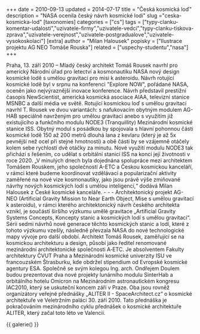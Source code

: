 +++
date = 2010-09-13
updated = 2014-07-17
title = "Česká kosmická loď"
description = "NASA ocenila český návrh kosmické lodi"
slug ="ceska-kosmicka-lod"
[taxonomies]
categories = ["cs"]
tags = ["typy-clanku-komentar-udalosti","uzivatele-firmy","uzivatele-vedci","typy-clanku-tiskova-zprava","uzivatele-verejnost","uzivatele-postgradualove","uzivatele-vysokoskolaci"]
[extra]
author = "Milan Halousek"
popisky = ["Ilustrace projektu AG NEO Tomáše Rouska"]
related = ["uspechy-studentu","nasa"]
+++

Praha, 13. září 2010 – Mladý český architekt Tomáš Rousek navrhl pro americký Národní úřad pro letectví a kosmonautiku NASA nový design kosmické lodě s umělou gravitací pro misi k asteroidu. Návrh rotující kosmické lodě byl v srpnu na konferenci "Explore NOW", pořádané NASA, oceněn jako nejvýraznější inovace konference. Návrh představil prestižní časopis NewScientist, americká kosmická asociace AIAA, televizní stanice MSNBC a další média ve světě. Rotující kosmickou loď s umělou gravitací navrhl T. Rousek ve dvou variantách: s nafukovacím obytným modulem AG-HAB speciálně navrženým pro umělou gravitaci anebo s využitím již existujícího a funkčního modulu NODE3 (Tranquillity) Mezinárodní kosmické stanice ISS. Obytný modul s posádkou by spojovala s hlavní pohonnou části kosmické lodě 150 až 200 metrů dlouhá lana z kevlaru (který je až 5x pevnější než ocel při stejné hmotnosti) a obě části by se vzájemně otáčely kolem sebe rychlostí dvě otáčky za minutu. Nové využití modulu NODE3 tak přichází s řešením, co udělat s orbitální stanicí ISS na konci její životnosti v roce 2020. „V minulých dnech byla dojednána spolupráce mezi architektem Tomášem Rouskem, jeho společností A-ETC a Českou kosmickou kanceláří, v rámci které budeme koordinovat vzdělávací a popularizační aktivity zaměřené na nové vize kosmonautiky, jako jsou právě výše zmiňované návrhy nových kosmických lodí s umělou inteligencí,“ dodává Milan Halousek z České kosmické kanceláře. - - - Architektonický projekt AG-NEO (Artificial Gravity Mission to Near Earth Object, Mise s umělou gravitací k asteroidu), v rámci kterého architektonický návrh českého architekta vznikl, je součástí širšího výzkumu umělé gravitace „Artificial Gravity Systems Concepts, Koncepty stanic a kosmických lodí s umělou gravitací“. Sérii sedmi návrhů nové generace těchto kosmických stanic a lodí, které z tohoto výzkumu vzešly, následně převzala NASA do nové technologické mapy vývoje pro další období.  Architekt Tomáš Rousek, zaměřující se na kosmickou architekturu a design, působí jako ředitel renomované mezinárodní architektonické společnosti A‑ETC. Je absolventem Fakulty architektury ČVUT Praha a Mezinárodní kosmické univerzity ISU ve francouzském Štrasburku, kde obdržel stipendium od Evropské kosmické agentury ESA. Společně se svým kolegou Ing. arch. Ondřejem Doulem budou prezentovat dva nové projekty lunárního modulu SinterHab a orbitálního hotelu Omicron na Mezinárodním astronautickém kongresu IAC2010, který se uskuteční koncem září v Praze. Oba jsou rovněž organizátory veřejné přednášky „ALITER II - SpaceArchitect.cz“ o kosmické architektuře ve Veletržním paláci 30. září 2010. Tato přednáška je pokračováním mezinárodního cyklu přednášek o kosmické architektuře ALITER, který začal toto léto ve Valencii.

{{ galerie() }}
